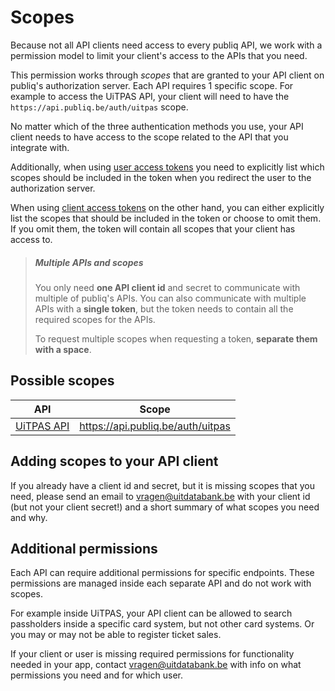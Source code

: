 # Scopes

Because not all API clients need access to every publiq API, we work with a permission model to limit your client's access to the APIs that you need.

This permission works through *scopes* that are granted to your API client on publiq's authorization server. Each API requires 1 specific scope. For example to access the UiTPAS API, your client will need to have the `https://api.publiq.be/auth/uitpas` scope.

No matter which of the three authentication methods you use, your API client needs to have access to the scope related to the API that you integrate with.

Additionally, when using [user access tokens](./user-access-token.md) you need to explicitly list which scopes should be included in the token when you redirect the user to the authorization server.

When using [client access tokens](./client-access-token.md) on the other hand, you can either explicitly list the scopes that should be included in the token or choose to omit them. If you omit them, the token will contain all scopes that your client has access to.

> ##### Multiple APIs and scopes
>
> You only need **one API client id** and secret to communicate with multiple of publiq's APIs. You can also communicate with multiple APIs with a **single token**, but the token needs to contain all the required scopes for the APIs.
>
> To request multiple scopes when requesting a token, **separate them with a space**.

## Possible scopes

API | Scope
---------|----------
[UiTPAS API](https://publiq.stoplight.io/docs/uitpas) | https://api.publiq.be/auth/uitpas

## Adding scopes to your API client

If you already have a client id and secret, but it is missing scopes that you need, please send an email to vragen@uitdatabank.be with your client id (but not your client secret!) and a short summary of what scopes you need and why.

## Additional permissions

Each API can require additional permissions for specific endpoints. These permissions are managed inside each separate API and do not work with scopes.

For example inside UiTPAS, your API client can be allowed to search passholders inside a specific card system, but not other card systems. Or you may or may not be able to register ticket sales.

If your client or user is missing required permissions for functionality needed in your app, contact vragen@uitdatabank.be with info on what permissions you need and for which user.
